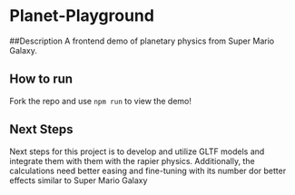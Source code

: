 # Planet-Playground
##Description
A frontend demo of planetary physics from Super Mario Galaxy.

## How to run
Fork the repo and use `npm run` to view the demo!

## Next Steps
Next steps for this project is to develop and utilize GLTF models and integrate them with them with the rapier physics. Additionally, the calculations need better easing and fine-tuning with its number dor better effects similar to Super Mario Galaxy 
